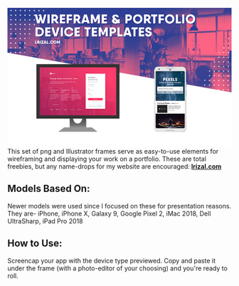 ![device templates](preview.png)
This set of png and Illustrator frames serve as easy-to-use elements for wireframing and displaying your work on a portfolio. These are total freebies, but any name-drops for my website are encouraged:<b> [lrizal.com](http://www.lrizal.com/)</b>

 ## Models Based On:
 Newer models were used since I focused on these for presentation reasons. They are- iPhone, iPhone X, Galaxy 9, Google Pixel 2, iMac 2018, Dell UltraSharp, iPad Pro 2018

 ## How to Use:
Screencap your app with the device type previewed. Copy and paste it under the frame (with a photo-editor of your choosing) and you're ready to roll. 